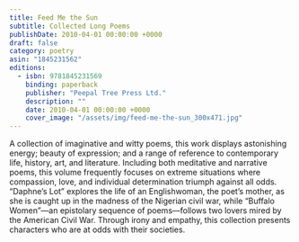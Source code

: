 ```yaml
---
title: Feed Me the Sun
subtitle: Collected Long Poems
publishDate: 2010-04-01 00:00:00 +0000
draft: false
category: poetry
asin: "1845231562"
editions:
  - isbn: 9781845231569
    binding: paperback
    publisher: "Peepal Tree Press Ltd."
    description: ""
    date: 2010-04-01 00:00:00 +0000
    cover_image: "/assets/img/feed-me-the-sun_300x471.jpg"
---
```


A collection of imaginative and witty poems, this work displays astonishing energy; beauty of expression; and a range of reference to contemporary life, history, art, and literature. Including both meditative and narrative poems, this volume frequently focuses on extreme situations where compassion, love, and individual determination triumph against all odds. “Daphne’s Lot” explores the life of an Englishwoman, the poet’s mother, as she is caught up in the madness of the Nigerian civil war, while “Buffalo Women”—an epistolary sequence of poems—follows two lovers mired by the American Civil War. Through irony and empathy, this collection presents characters who are at odds with their societies.
